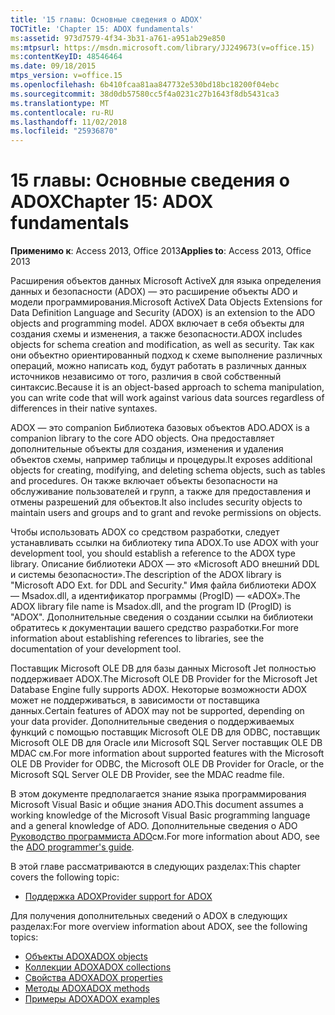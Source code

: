 ```yaml
---
title: '15 главы: Основные сведения о ADOX'
TOCTitle: 'Chapter 15: ADOX fundamentals'
ms:assetid: 973d7579-4f34-3b31-a761-a951ab29e850
ms:mtpsurl: https://msdn.microsoft.com/library/JJ249673(v=office.15)
ms:contentKeyID: 48546464
ms.date: 09/18/2015
mtps_version: v=office.15
ms.openlocfilehash: 6b410fcaa81aa847732e530bd18bc18200f04ebc
ms.sourcegitcommit: 38d0db57580cc5f4a0231c27b1643f8db5431ca3
ms.translationtype: MT
ms.contentlocale: ru-RU
ms.lasthandoff: 11/02/2018
ms.locfileid: "25936870"
---
```

# <a name="chapter-15-adox-fundamentals"></a><span data-ttu-id="2f85b-102">15 главы: Основные сведения о ADOX</span><span class="sxs-lookup"><span data-stu-id="2f85b-102">Chapter 15: ADOX fundamentals</span></span>

<span data-ttu-id="2f85b-103">**Применимо к**: Access 2013, Office 2013</span><span class="sxs-lookup"><span data-stu-id="2f85b-103">**Applies to**: Access 2013, Office 2013</span></span>

<span data-ttu-id="2f85b-104">Расширения объектов данных Microsoft ActiveX для языка определения данных и безопасности (ADOX) — это расширение объекты ADO и модели программирования.</span><span class="sxs-lookup"><span data-stu-id="2f85b-104">Microsoft ActiveX Data Objects Extensions for Data Definition Language and Security (ADOX) is an extension to the ADO objects and programming model.</span></span> <span data-ttu-id="2f85b-105">ADOX включает в себя объекты для создания схемы и изменения, а также безопасности.</span><span class="sxs-lookup"><span data-stu-id="2f85b-105">ADOX includes objects for schema creation and modification, as well as security.</span></span> <span data-ttu-id="2f85b-106">Так как они объектно ориентированный подход к схеме выполнение различных операций, можно написать код, будут работать в различных данных источников независимо от того, различия в свой собственный синтаксис.</span><span class="sxs-lookup"><span data-stu-id="2f85b-106">Because it is an object-based approach to schema manipulation, you can write code that will work against various data sources regardless of differences in their native syntaxes.</span></span>

<span data-ttu-id="2f85b-107">ADOX — это companion Библиотека базовых объектов ADO.</span><span class="sxs-lookup"><span data-stu-id="2f85b-107">ADOX is a companion library to the core ADO objects.</span></span> <span data-ttu-id="2f85b-108">Она предоставляет дополнительные объекты для создания, изменения и удаления объектов схемы, например таблицы и процедуры.</span><span class="sxs-lookup"><span data-stu-id="2f85b-108">It exposes additional objects for creating, modifying, and deleting schema objects, such as tables and procedures.</span></span> <span data-ttu-id="2f85b-109">Он также включает объекты безопасности на обслуживание пользователей и групп, а также для предоставления и отмены разрешений для объектов.</span><span class="sxs-lookup"><span data-stu-id="2f85b-109">It also includes security objects to maintain users and groups and to grant and revoke permissions on objects.</span></span>

<span data-ttu-id="2f85b-110">Чтобы использовать ADOX со средством разработки, следует устанавливать ссылки на библиотеку типа ADOX.</span><span class="sxs-lookup"><span data-stu-id="2f85b-110">To use ADOX with your development tool, you should establish a reference to the ADOX type library.</span></span> <span data-ttu-id="2f85b-111">Описание библиотеки ADOX — это «Microsoft ADO внешний DDL и системы безопасности».</span><span class="sxs-lookup"><span data-stu-id="2f85b-111">The description of the ADOX library is "Microsoft ADO Ext. for DDL and Security."</span></span> <span data-ttu-id="2f85b-112">Имя файла библиотеки ADOX — Msadox.dll, а идентификатор программы (ProgID) — «ADOX».</span><span class="sxs-lookup"><span data-stu-id="2f85b-112">The ADOX library file name is Msadox.dll, and the program ID (ProgID) is "ADOX".</span></span> <span data-ttu-id="2f85b-113">Дополнительные сведения о создании ссылки на библиотеки обратитесь к документации вашего средство разработки.</span><span class="sxs-lookup"><span data-stu-id="2f85b-113">For more information about establishing references to libraries, see the documentation of your development tool.</span></span>

<span data-ttu-id="2f85b-114">Поставщик Microsoft OLE DB для базы данных Microsoft Jet полностью поддерживает ADOX.</span><span class="sxs-lookup"><span data-stu-id="2f85b-114">The Microsoft OLE DB Provider for the Microsoft Jet Database Engine fully supports ADOX.</span></span> <span data-ttu-id="2f85b-115">Некоторые возможности ADOX может не поддерживаться, в зависимости от поставщика данных.</span><span class="sxs-lookup"><span data-stu-id="2f85b-115">Certain features of ADOX may not be supported, depending on your data provider.</span></span> <span data-ttu-id="2f85b-116">Дополнительные сведения о поддерживаемых функций с помощью поставщик Microsoft OLE DB для ODBC, поставщик Microsoft OLE DB для Oracle или Microsoft SQL Server поставщик OLE DB MDAC см.</span><span class="sxs-lookup"><span data-stu-id="2f85b-116">For more information about supported features with the Microsoft OLE DB Provider for ODBC, the Microsoft OLE DB Provider for Oracle, or the Microsoft SQL Server OLE DB Provider, see the MDAC readme file.</span></span>

<span data-ttu-id="2f85b-117">В этом документе предполагается знание языка программирования Microsoft Visual Basic и общие знания ADO.</span><span class="sxs-lookup"><span data-stu-id="2f85b-117">This document assumes a working knowledge of the Microsoft Visual Basic programming language and a general knowledge of ADO.</span></span> <span data-ttu-id="2f85b-118">Дополнительные сведения о ADO [Руководство программиста ADO](ado-programmer-s-guide.md)см.</span><span class="sxs-lookup"><span data-stu-id="2f85b-118">For more information about ADO, see the [ADO programmer's guide](ado-programmer-s-guide.md).</span></span>

<span data-ttu-id="2f85b-119">В этой главе рассматриваются в следующих разделах:</span><span class="sxs-lookup"><span data-stu-id="2f85b-119">This chapter covers the following topic:</span></span>

- [<span data-ttu-id="2f85b-120">Поддержка ADOX</span><span class="sxs-lookup"><span data-stu-id="2f85b-120">Provider support for ADOX</span></span>](provider-support-for-adox.md)

<span data-ttu-id="2f85b-121">Для получения дополнительных сведений о ADOX в следующих разделах:</span><span class="sxs-lookup"><span data-stu-id="2f85b-121">For more overview information about ADOX, see the following topics:</span></span>

- [<span data-ttu-id="2f85b-122">Объекты ADOX</span><span class="sxs-lookup"><span data-stu-id="2f85b-122">ADOX objects</span></span>](adox-objects.md)
- [<span data-ttu-id="2f85b-123">Коллекции ADOX</span><span class="sxs-lookup"><span data-stu-id="2f85b-123">ADOX collections</span></span>](adox-collections.md)
- [<span data-ttu-id="2f85b-124">Свойства ADOX</span><span class="sxs-lookup"><span data-stu-id="2f85b-124">ADOX properties</span></span>](adox-properties.md)
- [<span data-ttu-id="2f85b-125">Методы ADOX</span><span class="sxs-lookup"><span data-stu-id="2f85b-125">ADOX methods</span></span>](adox-methods.md)
- [<span data-ttu-id="2f85b-126">Примеры ADOX</span><span class="sxs-lookup"><span data-stu-id="2f85b-126">ADOX examples</span></span>](adox-code-examples.md)

